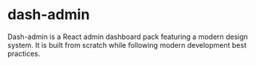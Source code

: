 # dash-admin
Dash-admin is a React admin dashboard pack featuring a modern design system. It is built from scratch while following modern development best practices.
